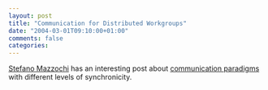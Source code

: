 ```yaml
---
layout: post
title: "Communication for Distributed Workgroups"
date: "2004-03-01T09:10:00+01:00"
comments: false
categories: 
---
```


<p><a href="http://www.betaversion.org/~stefano/linotype/">Stefano Mazzochi</a> has an interesting post about <a href="http://www.betaversion.org/~stefano/linotype/news/49/">communication paradigms</a> with different levels of synchronicity.</p>


